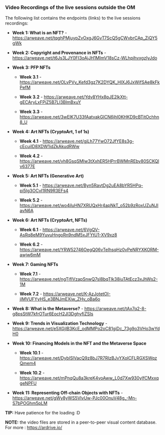 ### Video Recordings of the live sessions outside the OM

The following list contains the endpoints (links) to the live sessions recordings:

- **Week 1: What is an NFT?** - https://arweave.net/tqghPMjuypZvOxgJ6GvT7ScQ5gCWvbrCAp_ZiQY5gWk

- **Week 2: Copyright and Provenance in NFTs** - https://arweave.net/t6Js3LJY0FI3oAjJH1MImV18sCz-WLhpihvxgzIyJdo

- **Week 3: PFP NFTs**
    - **Week 3.1** - https://arweave.net/OLvPVv_Kefd3gz7K2DYQK_HIXJ6JxWifSAe8kFkPefM

    - **Week 3.2** - https://arweave.net/Ydv8YHx8pJE2lkXtt-gECAryLxFPiZ5B7LI3BlmBxuY

    - **Week 3.3** - https://arweave.net/3wElK7U33fAatvakGICN6jhI0KHKD9cBTitOchhn8_U

- **Week 4: Art NFTs (CryptoArt, 1 of 1s)**
    - **Week 4.1** - https://arweave.net/gjLh77YwO72JfYE8s3g-cEcuiID8XDW1idZkAkudRWw

    - **Week 4.2** - https://arweave.net/vh8GsqSMIw3tXxhER5HPrrBWMnREbv80SCKQlv6377E

- **Week 5: Art NFTs (Generative Art)**
    - **Week 5.1** - https://arweave.net/Byn5RavtDg2uEA8bYR5HPq-pi5lg3OCvI1RN9R3EFs4

    - **Week 5.2** - https://arweave.net/wo4iluHN7XRUQxHr4apNkT_o52b9zRoxUZuNJIavN6A

- **Week 6: Art NFTs (CryptoArt, NFTs)**
    - **Week 6.1** - https://arweave.net/6VgQV-AsRq8eM9YuvuHngoRn9ndM5xJFYtU1-XV9xz8

    - **Week 6.2** - https://arweave.net/YRW52746OegQ06vTeIhsqHz0vPeNRYXKORM-awjw6mM

- **Week 7: Gaming NFTs**
    - **Week 7.1** - https://arweave.net/ngTjfIVzapSnwQ7sl8bqTlk38iuTAtEcz3xJhWs2-1M
    
    - **Week 7.2** - https://arweave.net/K-AzJotetOI-jlMVUFYyHS_e3BNJmEXiw_ZHv_oBa6o

- **Week 8: What is the Metaverse?** - https://arweave.net/tAx7q2-8-g8psStW7kfrOTur6EocH2Jl3DghyfiZSIs

- **Week 9: Trends in Visualization Technology** - https://arweave.net/e5XGjlB3KcE_odMMPo2oC81giDc_73g9o3VHo3wYdH0

- **Week 10: Financing Models in the NFT and the Metaverse Space**
    - **Week 10.1** - https://arweave.net/DyblSlVacQ9z8bJ7R7RIzBJvYXolCFLRGXSWqzQmem4

    - **Week 10.2** - https://arweave.net/mPnqQu8a3kreK4voAww_L0d7Xw930ylfCMxxqgeNPFU

- **Week 11: Representing Off-chain Objects with NFTs** - https://arweave.net/gWy8yWS5VlvUw-PJc00OnuV48g_-Mn-S7bPOGhm5pLM
    

**TIP:** Have patience for the loading :D

**NOTE:** the video files are stored in a peer-to-peer visual content database. For more : https://ardrive.io/ 